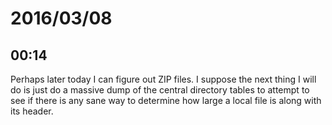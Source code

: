 # 2016/03/08

## 00:14

Perhaps later today I can figure out ZIP files. I suppose the next thing I will
do is just do a massive dump of the central directory tables to attempt to see
if there is any sane way to determine how large a local file is along with its
header.

